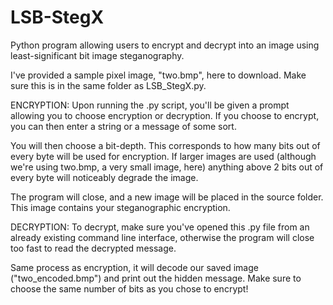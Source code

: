 # LSB-StegX
Python program allowing users to encrypt and decrypt into an image using least-significant bit image steganography.

I've provided a sample pixel image, "two.bmp", here to download. Make sure this is in the same folder as LSB_StegX.py.

ENCRYPTION:
Upon running the .py script, you'll be given a prompt allowing you to choose encryption or decryption. If you choose to encrypt, you can then enter a string or a message of some sort.

You will then choose a bit-depth. This corresponds to how many bits out of every byte will be used for encryption. If larger images are used (although we're using two.bmp, a very small image, here) anything above 2 bits out of every byte will noticeably degrade the image.

The program will close, and a new image will be placed in the source folder. This image contains your steganographic encryption.

DECRYPTION: To decrypt, make sure you've opened this .py file from an already existing command line interface, otherwise the program will close too fast to read the decrypted message.

Same process as encryption, it will decode our saved image ("two_encoded.bmp") and print out the hidden message. Make sure to choose the same number of bits as you chose to encrypt!
